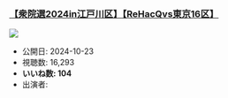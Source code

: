 ### [【衆院選2024in江戸川区】【ReHacQvs東京16区】](https://www.youtube.com/watch?v=yoDfd5E_WgE)
[![](https://img.youtube.com/vi/yoDfd5E_WgE/sddefault.jpg)](https://www.youtube.com/watch?v=yoDfd5E_WgE)
-   公開日: 2024-10-23
-   視聴数: 16,293
-   **いいね数: 104**
-   出演者: 
